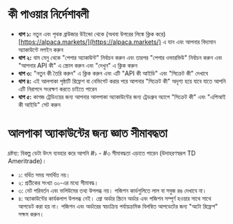# **কী পাওয়ার নির্দেশাবলী**
- **ধাপ ১:** নতুন এবং পৃথক ব্রাউজার উইন্ডো থেকে (অথবা উপরের লিঙ্কে ক্লিক করে) [https://alpaca.markets/](https://alpaca.markets/) এ যান এবং আপনার বিদ্যমান অ্যাকাউন্টে লগইন করুন
- **ধাপ ২:** বাম মেনু থেকে "পেপার অ্যাকাউন্ট" নির্বাচন করুন এবং তারপর "পেপার ওভারভিউ" নির্বাচন করুন এবং "আপনার API কী" এ স্ক্রোল করুন এবং "দেখুন" এ ক্লিক করুন
- **ধাপ ৩:** "নতুন কী তৈরি করুন" এ ক্লিক করুন এবং এটি "API কী আইডি" এবং "সিক্রেট কী" দেখাবে
- **ধাপ ৪:** এই আলপাকা পৃষ্ঠাটি রিফ্রেশ বা নেভিগেট করার পরে আপনার "সিক্রেট কী" অদৃশ্য হয়ে যাবে যাতে আপনি এটি নিরাপদে সংরক্ষণ করতে চাইতে পারেন
- **ধাপ ৫:** কাগজ ট্রেডিংয়ের জন্য আপনার আলপাকা অ্যাকাউন্টের জন্য ট্রেডগ্রুব অ্যাপে "সিক্রেট কী" এবং "এপিআই কী আইডি" সেট করুন

# আলপাকা অ্যাকাউন্টের জন্য জ্ঞাত সীমাবদ্ধতা
দ্রষ্টব্য: বিকল্প ডেটা উৎস ব্যবহার করে আপনি #১ - #৩ সীমাবদ্ধতা এড়াতে পারেন (উদাহরণস্বরূপ TD Ameritrade)।
- ১: বর্ধিত সময় সমর্থিত নয়।
- ২: প্রতীকের সংখ্যা ৩০-এর মধ্যে সীমাবদ্ধ।
- ৩: নেট পরিবর্তন এবং ভলিউমের তথ্য উপলব্ধ নয়। পজিশন কার্ডগুলিতে লাল বা সবুজ রঙ দেখাবে না।
- ৪: অ্যাকাউন্টের কার্যকলাপ উপলব্ধ নেই। প্রো অর্ডার স্ক্রিনে অর্ডার এবং পজিশন সম্পূর্ণ হওয়ার সাথে সাথে আপডেট করা হয় না। পজিশন এবং অর্ডারের স্বয়ংক্রিয় পর্যায়ক্রমিক বিলম্বিত আপডেটের জন্য "অটো রিফ্রেশ" সক্ষম করুন।


